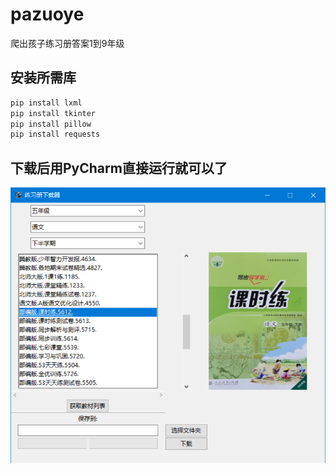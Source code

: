 # pazuoye
爬出孩子练习册答案1到9年级
## 安装所需库
```bash
pip install lxml
pip install tkinter
pip install pillow
pip install requests
```
## 下载后用PyCharm直接运行就可以了

![](.\image\2020-04-26_144131.png)